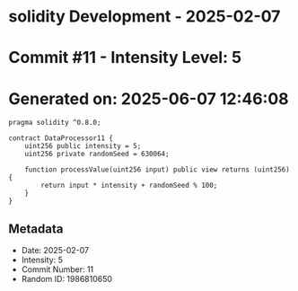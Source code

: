 ﻿# solidity Development - 2025-02-07
# Commit #11 - Intensity Level: 5
# Generated on: 2025-06-07 12:46:08
```solidity
pragma solidity ^0.8.0;

contract DataProcessor11 {
    uint256 public intensity = 5;
    uint256 private randomSeed = 630064;

    function processValue(uint256 input) public view returns (uint256) {
        return input * intensity + randomSeed % 100;
    }
}
```
## Metadata
- Date: 2025-02-07
- Intensity: 5
- Commit Number: 11
- Random ID: 1986810650
